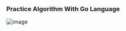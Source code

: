 ### Practice Algorithm With Go Language

![image](https://i.pinimg.com/550x/02/df/4c/02df4c88cf17b27aba84666a789904b8.jpg)
